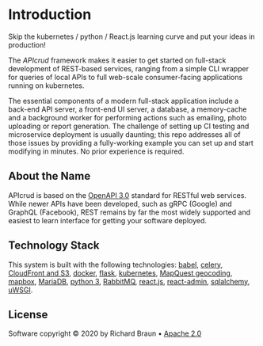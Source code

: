 # Introduction

Skip the kubernetes / python / React.js learning curve and put your ideas in production!

The _APIcrud_ framework makes it easier to get started on full-stack development of REST-based services, ranging from a simple CLI wrapper for queries of local APIs to full web-scale consumer-facing applications running on kubernetes.

The essential components of a modern full-stack application include a back-end API server, a front-end UI server, a database, a memory-cache and a background worker for performing actions such as emailing, photo uploading or report generation. The challenge of setting up CI testing and microservice deployment is usually daunting; this repo addresses all of those issues by providing a fully-working example you can set up and start modifying in minutes. No prior experience is required.

## About the Name

APIcrud is based on the [OpenAPI 3.0](https://en.wikipedia.org/wiki/OpenAPI_Specification) standard for RESTful web services. While newer APIs have been developed, such as gRPC (Google) and GraphQL (Facebook), REST remains by far the most widely supported and easiest to learn interface for getting your software deployed.

## Technology Stack

This system is built with the following technologies: [babel](http://babel.pocoo.org/en/latest/), [celery](http://www.celeryproject.org/), [CloudFront and S3](https://aws.amazon.com/cloudfront/), [docker](https://www.docker.com/), [flask](http://flask.pocoo.org/), [kubernetes](https://kubernetes.io/), [MapQuest geocoding](https://developer.mapquest.com/documentation/open/geocoding-api/), [mapbox](https://www.mapbox.com/), [MariaDB](https://mariadb.org/), [python 3](https://docs.python.org/3/), [RabbitMQ](https://www.rabbitmq.com/), [react.js](https://reactjs.org), [react-admin](https://marmelab.com/react-admin), [sqlalchemy](https://www.sqlalchemy.org/), [uWSGI](https://uwsgi-docs.readthedocs.io/en/latest/).

## License

Software copyright &copy; 2020 by Richard Braun &bull; [Apache 2.0](https://www.apache.org/licenses/LICENSE-2.0)
